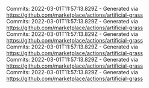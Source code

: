 Commits: 2022-03-01T11:57:13.829Z - Generated via https://github.com/marketplace/actions/artificial-grass
<br>
Commits: 2022-03-01T11:57:13.829Z - Generated via https://github.com/marketplace/actions/artificial-grass
<br>
Commits: 2022-03-01T11:57:13.829Z - Generated via https://github.com/marketplace/actions/artificial-grass
<br>
Commits: 2022-03-01T11:57:13.829Z - Generated via https://github.com/marketplace/actions/artificial-grass
<br>
Commits: 2022-03-01T11:57:13.829Z - Generated via https://github.com/marketplace/actions/artificial-grass
<br>
Commits: 2022-03-01T11:57:13.829Z - Generated via https://github.com/marketplace/actions/artificial-grass
<br>
